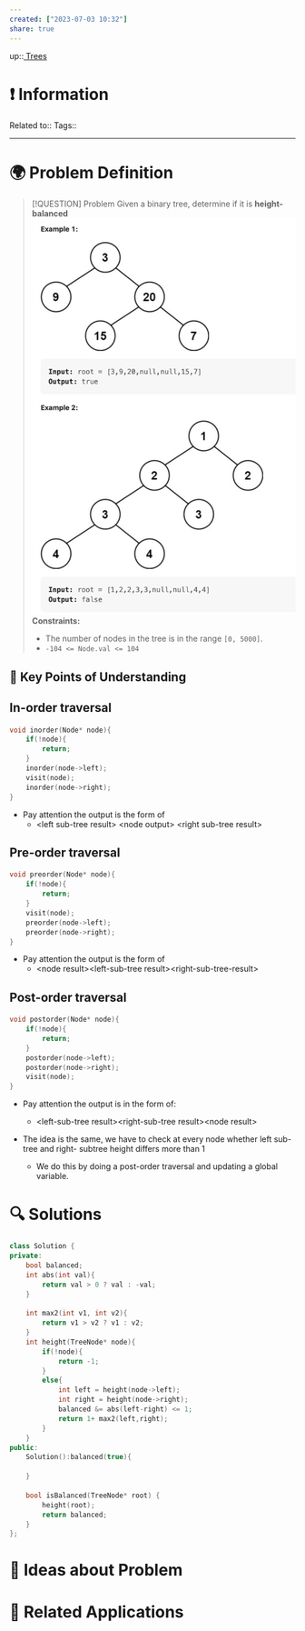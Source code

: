 ```yaml
---
created: ["2023-07-03 10:32"]
share: true
---
```


up::[ Trees](NeetCode%20Index.md#^de270e)

# ❗ Information
Related to:: 
Tags:: 

___
# 🌍 Problem Definition

> [!QUESTION] Problem
> Given a binary tree, determine if it is **height-balanced**
> ![Pasted image 20230703103437.png](./40-referenceVAULTS/Resource%20Library/Images/Pasted%20image%2020230703103437.png)
> **Constraints:**
> 
> - The number of nodes in the tree is in the range `[0, 5000]`.
> - `-104 <= Node.val <= 104`

## 🔑 **Key Points of Understanding**
## In-order traversal
```C++
void inorder(Node* node){
	if(!node){
		return;
	}
	inorder(node->left);
	visit(node);
	inorder(node->right);
}
```
-  Pay attention the output is the form of
	- \<left sub-tree result\> \<node output\> \<right sub-tree result\>
## Pre-order traversal
```C++
void preorder(Node* node){
	if(!node){
		return;
	}
	visit(node);
	preorder(node->left);
	preorder(node->right);
}
```
- Pay attention the output is the form of
	- \<node result\>\<left-sub-tree result\>\<right-sub-tree-result\>

## Post-order traversal
```C++
void postorder(Node* node){
	if(!node){
		return;
	}
	postorder(node->left);
	postorder(node->right);
	visit(node);
}
```
- Pay attention the output is in the form of:
	- \<left-sub-tree result\>\<right-sub-tree result\>\<node result\>

- The idea is the same, we have to check at every node whether left sub-tree and right- subtree height differs more than 1 
	- We do this by doing a post-order traversal and updating a global variable.

# 🔍 Solutions
```C++
class Solution {  
private:  
    bool balanced;  
    int abs(int val){  
        return val > 0 ? val : -val;  
    }  
  
    int max2(int v1, int v2){  
        return v1 > v2 ? v1 : v2;  
    }  
    int height(TreeNode* node){  
        if(!node){  
            return -1;  
        }  
        else{  
            int left = height(node->left);  
            int right = height(node->right);  
            balanced &= abs(left-right) <= 1;  
            return 1+ max2(left,right);  
        }  
    }  
public:  
    Solution():balanced(true){  
  
    }  
  
    bool isBalanced(TreeNode* root) {  
        height(root);  
        return balanced;  
    }  
};
```
# 🧠 Ideas about Problem

# 🔗 Related Applications

